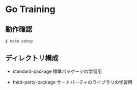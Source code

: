 # Go Training

## 動作確認
```bash
$ make setup
```


## ディレクトリ構成
* standard-package
標準パッケージの学習用

* third-party-package
サードパーティのライブラリの学習用